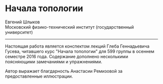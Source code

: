 # Начала топологии

Евгений Шлыков  
Московский физико-технический институт (государственный университет)  

***

Настоящая работа является конспектом лекций Глеба Геннадьевича Гусева, читавшего курс "Начала топологии" для 599 группы в осеннем семестре 2016 года. Содержание дополнено несколькими поясняющими замечаниями и упражнениями.

Автор выражает благдарность Анастасии Ремизовой за предоставленные иллюстрации.
